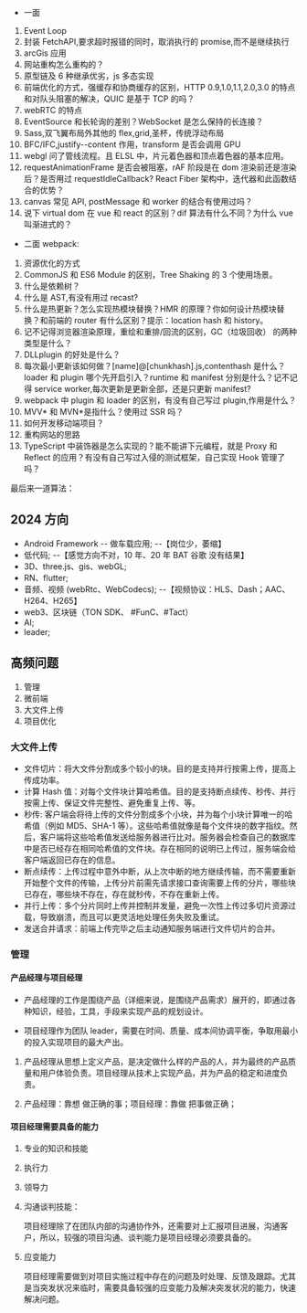 - 一面

1. Event Loop
2. 封装 FetchAPI,要求超时报错的同时，取消执行的 promise,而不是继续执行
3. arcGis 应用
4. 网站重构怎么重构的？
5. 原型链及 6 种继承优劣，js 多态实现
6. 前端优化的方式，强缓存和协商缓存的区别，HTTP 0.9,1.0,1.1,2.0,3.0 的特点和对队头阻塞的解决，QUIC 是基于 TCP 的吗？
7. webRTC 的特点
8. EventSource 和长轮询的差别？WebSocket 是怎么保持的长连接？
9. Sass,双飞翼布局外其他的 flex,grid,圣杯，传统浮动布局
10. BFC/IFC,justify--content 作用，transform 是否会调用 GPU
11. webgl 问了管线流程。且 ELSL 中，片元着色器和顶点着色器的基本应用。
12. requestAnimationFrame 是否会被阻塞，rAF 阶段是在 dom 渲染前还是渲染后？是否用过 requestIdleCallback? React Fiber 架构中，迭代器和此函数结合的优势？
13. canvas 常见 API, postMessage 和 worker 的结合有使用过吗？
14. 说下 virtual dom 在 vue 和 react 的区别？dif 算法有什么不同？为什么 vue 叫渐进式的？

- 二面 webpack:

1. 资源优化的方式
2. CommonJS 和 ES6 Module 的区别，Tree Shaking 的 3 个使用场景。
3. 什么是依赖树？
4. 什么是 AST,有没有用过 recast?
5. 什么是热更新？怎么实现热模块替换？HMR 的原理？你如何设计热模块替换？和前端的 router 有什么区别？提示：location hash 和 history。
6. 记不记得浏览器渲染原理，重绘和重排/回流的区别，GC（垃圾回收） 的两种类型是什么？
7. DLLplugin 的好处是什么？
8. 每次最小更新该如何做？[name]@[chunkhash].js,contenthash 是什么？loader 和 plugin 哪个先开启引入？runtime 和 manifest 分别是什么？记不记得 service worker,每次更新是更新全部，还是只更新 manifest?
9. webpack 中 plugin 和 loader 的区别，有没有自己写过 plugin,作用是什么？
10. MVV* 和 MVN*是指什么？使用过 SSR 吗？
11. 如何开发移动端项目？
12. 重构网站的思路
13. TypeScript 中装饰器是怎么实现的？能不能讲下元编程，就是 Proxy 和 Reflect 的应用？有没有自己写过入侵的测试框架，自己实现 Hook 管理了吗？

最后来一道算法：

## 2024 方向

- Android Framework -- 做车载应用; --【岗位少，萎缩】
- 低代码; --【感觉方向不对，10 年、20 年 BAT 谷歌 没有结果】
- 3D、three.js、gis、webGL;
- RN、flutter;
- 音频、视频 (webRtc、WebCodecs); --【视频协议：HLS、Dash；AAC、H264、H265】
- web3、区块链（TON SDK、 #FunC、#Tact）
- AI;
- leader;

## 高频问题

1. 管理
2. 微前端
3. 大文件上传
4. 项目优化

### 大文件上传

- 文件切片：将大文件分割成多个较小的块。目的是支持并行按需上传，提高上传成功率。
- 计算 Hash 值：对每个文件块计算哈希值。目的是支持断点续传、秒传、并行按需上传、保证文件完整性、避免重复上传、等。
- 秒传: 客户端会将待上传的文件分割成多个小块，并为每个小块计算唯一的哈希值（例如 MD5、SHA-1 等）。这些哈希值就像是每个文件块的数字指纹。然后，客户端将这些哈希值发送给服务器进行比对。服务器会检查自己的数据库中是否已经存在相同哈希值的文件块。存在相同的说明已上传过，服务端会给客户端返回已存在的信息。
- 断点续传：上传过程中意外中断，从上次中断的地方继续传输，而不需要重新开始整个文件的传输，上传分片前需先请求接口查询需要上传的分片，哪些块已存在，哪些块不存在，存在就秒传，不存在重新上传。
- 并行上传：多个分片同时上传并控制并发量，避免一次性上传过多切片资源过载，导致崩溃，而且可以更灵活地处理任务失败及重试。
- 发送合并请求：前端上传完毕之后主动通知服务端进行文件切片的合并。

### 管理

#### 产品经理与项目经理

- 产品经理的工作是围绕产品（详细来说，是围绕产品需求）展开的，即通过各种知识，经验，工具，手段来实现产品的规划设计。

- 项目经理作为团队 leader，需要在时间、质量、成本间协调平衡，争取用最小的投入实现项目的最大产出。

1. 产品经理从思想上定义产品，是决定做什么样的产品的人，并为最终的产品质量和用户体验负责。项目经理从技术上实现产品，并为产品的稳定和进度负责。

2. 产品经理：靠想 做正确的事；项目经理：靠做 把事做正确；

#### 项目经理需要具备的能力

1. 专业的知识和技能
2. 执行力
3. 领导力
4. 沟通谈判技能：

   项目经理除了在团队内部的沟通协作外，还需要对上汇报项目进展，沟通客户，所以，较强的项目沟通、谈判能力是项目经理必须要具备的。

5. 应变能力

   项目经理需要做到对项目实施过程中存在的问题及时处理、反馈及跟踪。尤其是当突发状况来临时，需要具备较强的应变能力及解决突发状况的能力，快速解决问题。
